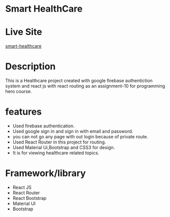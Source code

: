 # Smart HealthCare

# Live Site
[smart-healthcare](https://smart-health-9d802.web.app/)

# Description
This is a Healthcare project created with google firebase authentiction system and react js with react routing as an 
assignment-10 for programming hero course.

# features
- Used firebase authentication.
- Used google sign in and sign in with email and password.
- you can not go any page with out login because of private route.
- Used React Router in this project for routing.
- Used Material Ui,Bootstrap and CSS3 for design.
- It is for viewing healthcare related topics.

# Framework/library
- React JS
- React Router
- React Bootstrap 
- Material UI 
- Bootstrap


